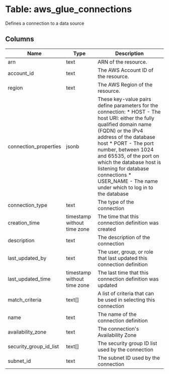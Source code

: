 
# Table: aws_glue_connections
Defines a connection to a data source
## Columns
| Name        | Type           | Description  |
| ------------- | ------------- | -----  |
|arn|text|ARN of the resource.|
|account_id|text|The AWS Account ID of the resource.|
|region|text|The AWS Region of the resource.|
|connection_properties|jsonb|These key-value pairs define parameters for the connection:  * HOST - The host URI: either the fully qualified domain name (FQDN) or the IPv4 address of the database host  * PORT - The port number, between 1024 and 65535, of the port on which the database host is listening for database connections  * USER_NAME - The name under which to log in to the database|
|connection_type|text|The type of the connection|
|creation_time|timestamp without time zone|The time that this connection definition was created|
|description|text|The description of the connection|
|last_updated_by|text|The user, group, or role that last updated this connection definition|
|last_updated_time|timestamp without time zone|The last time that this connection definition was updated|
|match_criteria|text[]|A list of criteria that can be used in selecting this connection|
|name|text|The name of the connection definition|
|availability_zone|text|The connection's Availability Zone|
|security_group_id_list|text[]|The security group ID list used by the connection|
|subnet_id|text|The subnet ID used by the connection|
